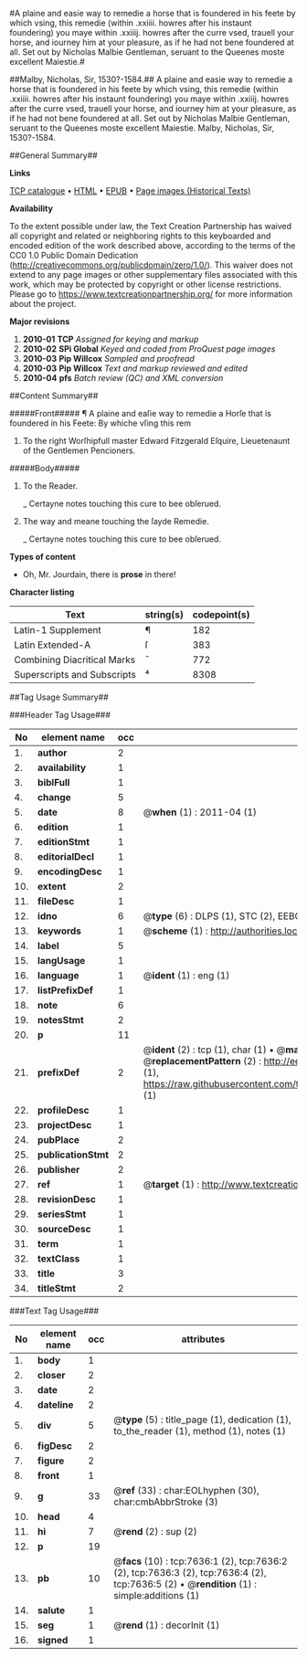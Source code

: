#A plaine and easie way to remedie a horse that is foundered in his feete by which vsing, this remedie (within .xxiiii. howres after his instaunt foundering) you maye within .xxiiij. howres after the curre vsed, trauell your horse, and iourney him at your pleasure, as if he had not bene foundered at all. Set out by Nicholas Malbie Gentleman, seruant to the Queenes moste excellent Maiestie.#

##Malby, Nicholas, Sir, 1530?-1584.##
A plaine and easie way to remedie a horse that is foundered in his feete by which vsing, this remedie (within .xxiiii. howres after his instaunt foundering) you maye within .xxiiij. howres after the curre vsed, trauell your horse, and iourney him at your pleasure, as if he had not bene foundered at all. Set out by Nicholas Malbie Gentleman, seruant to the Queenes moste excellent Maiestie.
Malby, Nicholas, Sir, 1530?-1584.

##General Summary##

**Links**

[TCP catalogue](http://www.ota.ox.ac.uk/tcp/)  • 
[HTML](http://tei.it.ox.ac.uk/tcp/Texts-HTML/free/A06/A06770.html)  • 
[EPUB](http://tei.it.ox.ac.uk/tcp/Texts-EPUB/free/A06/A06770.epub) • 
[Page images (Historical Texts)](https://historicaltexts.jisc.ac.uk/eebo-99842937e)

**Availability**

To the extent possible under law, the Text Creation Partnership has waived all copyright and related or neighboring rights to this keyboarded and encoded edition of the work described above, according to the terms of the CC0 1.0 Public Domain Dedication (http://creativecommons.org/publicdomain/zero/1.0/). This waiver does not extend to any page images or other supplementary files associated with this work, which may be protected by copyright or other license restrictions. Please go to https://www.textcreationpartnership.org/ for more information about the project.

**Major revisions**

1. __2010-01__ __TCP__ *Assigned for keying and markup*
1. __2010-02__ __SPi Global__ *Keyed and coded from ProQuest page images*
1. __2010-03__ __Pip Willcox__ *Sampled and proofread*
1. __2010-03__ __Pip Willcox__ *Text and markup reviewed and edited*
1. __2010-04__ __pfs__ *Batch review (QC) and XML conversion*

##Content Summary##

#####Front#####
¶ A plaine and eaſie way to remedie a Horſe that is foundered in his Feete: By whiche vſing this rem
1. To the right Worſhipfull master Edward Fitzgerald Eſquire, Lieuetenaunt of the Gentlemen Pencioners.

#####Body#####

1. To the Reader.

    _ Certayne notes touching this cure to bee obſerued.

1. The way and meane touching the ſayde Remedie.

    _ Certayne notes touching this cure to bee obſerued.

**Types of content**

  * Oh, Mr. Jourdain, there is **prose** in there!

**Character listing**


|Text|string(s)|codepoint(s)|
|---|---|---|
|Latin-1 Supplement|¶|182|
|Latin Extended-A|ſ|383|
|Combining             Diacritical Marks|̄|772|
|Superscripts             and Subscripts|⁴|8308|

##Tag Usage Summary##

###Header Tag Usage###

|No|element name|occ|attributes|
|---|---|---|---|
|1.|__author__|2||
|2.|__availability__|1||
|3.|__biblFull__|1||
|4.|__change__|5||
|5.|__date__|8| @__when__ (1) : 2011-04 (1)|
|6.|__edition__|1||
|7.|__editionStmt__|1||
|8.|__editorialDecl__|1||
|9.|__encodingDesc__|1||
|10.|__extent__|2||
|11.|__fileDesc__|1||
|12.|__idno__|6| @__type__ (6) : DLPS (1), STC (2), EEBO-CITATION (1), PROQUEST (1), VID (1)|
|13.|__keywords__|1| @__scheme__ (1) : http://authorities.loc.gov/ (1)|
|14.|__label__|5||
|15.|__langUsage__|1||
|16.|__language__|1| @__ident__ (1) : eng (1)|
|17.|__listPrefixDef__|1||
|18.|__note__|6||
|19.|__notesStmt__|2||
|20.|__p__|11||
|21.|__prefixDef__|2| @__ident__ (2) : tcp (1), char (1)  •  @__matchPattern__ (2) : ([0-9\-]+):([0-9IVX]+) (1), (.+) (1)  •  @__replacementPattern__ (2) : http://eebo.chadwyck.com/downloadtiff?vid=$1&page=$2 (1), https://raw.githubusercontent.com/textcreationpartnership/Texts/master/tcpchars.xml#$1 (1)|
|22.|__profileDesc__|1||
|23.|__projectDesc__|1||
|24.|__pubPlace__|2||
|25.|__publicationStmt__|2||
|26.|__publisher__|2||
|27.|__ref__|1| @__target__ (1) : http://www.textcreationpartnership.org/docs/. (1)|
|28.|__revisionDesc__|1||
|29.|__seriesStmt__|1||
|30.|__sourceDesc__|1||
|31.|__term__|1||
|32.|__textClass__|1||
|33.|__title__|3||
|34.|__titleStmt__|2||


###Text Tag Usage###

|No|element name|occ|attributes|
|---|---|---|---|
|1.|__body__|1||
|2.|__closer__|2||
|3.|__date__|2||
|4.|__dateline__|2||
|5.|__div__|5| @__type__ (5) : title_page (1), dedication (1), to_the_reader (1), method (1), notes (1)|
|6.|__figDesc__|2||
|7.|__figure__|2||
|8.|__front__|1||
|9.|__g__|33| @__ref__ (33) : char:EOLhyphen (30), char:cmbAbbrStroke (3)|
|10.|__head__|4||
|11.|__hi__|7| @__rend__ (2) : sup (2)|
|12.|__p__|19||
|13.|__pb__|10| @__facs__ (10) : tcp:7636:1 (2), tcp:7636:2 (2), tcp:7636:3 (2), tcp:7636:4 (2), tcp:7636:5 (2)  •  @__rendition__ (1) : simple:additions (1)|
|14.|__salute__|1||
|15.|__seg__|1| @__rend__ (1) : decorInit (1)|
|16.|__signed__|1||
